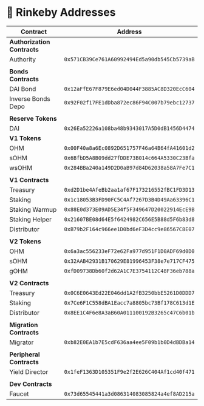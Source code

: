 # 📜 Rinkeby Addresses

| Contract                    | Address                                      |
| --------------------------- | -------------------------------------------- |
| **Authorization Contracts** |                                              |
| Authority                   | `0x571CB39Ce761A60992494Ed5a90db545Cb5739aB` |
|                             |                                              |
| **Bonds Contracts**         |                                              |
| DAI Bond                    | `0x12aFfE67F879E6ed04D044F3885AC8D320EcC604` |
| Inverse Bonds Depo          | `0x92F02f17FE1dDba872ec86F94C007b79ebc12737` |
|                             |                                              |
| **Reserve Tokens**          |                                              |
| DAI                         | `0x26Ea52226a108ba48b9343017A5D0dB1456D4474` |
| **V1 Tokens**               |                                              |
| OHM                         | `0x00F40a8a6Ec0892D651757F46a64B64fA41601d2` |
| sOHM                        | `0x6BfbD5A8B09dd27fDDE73B014c664A5330C23Bfa` |
| wsOHM                       | `0x284BBa240a149D2D0aB97d84D62038a58A7Fe7C1` |
|                             |                                              |
| **V1 Contracts**            |                                              |
| Treasury                    | `0xd2D1be4AfeBb2aa1af67F173216552fBC1FD3D13` |
| Staking                     | `0x1c18053B3FD90FC5C4Af7267D3B4D49Aa63396C1` |
| Staking Warmup              | `0x88E0d373E09AD5E34f5F349647D20022914EcE9B` |
| Staking Helper              | `0x21607BE08d64E5f6424982C656E5B88d5F6b83d8` |
| Distributor                 | `0xB79b2F164c966ee1D0bd6eF3D4cc9e86567C8E07` |
|                             |                                              |
| **V2 Tokens**               |                                              |
| OHM                         | `0x6a3ac556233eF72e62Fa977d951F1D0ADF69d0D0` |
| sOHM                        | `0x32AAB42931B170629E81996453F38e7e717CF475` |
| gOHM                        | `0xfD09738Db60f2d62A1C7E3754112C48F36eb788a` |
|                             |                                              |
| **V2 Contracts**            |                                              |
| Treasury                    | `0x0C6E0643Ed22E046dd1A2fB3250bbE5261D0DDD7` |
| Staking                     | `0x7Ce6F1C558dBA1Eacc7a8805bc73Bf178C613d1E` |
| Distributor                 | `0x8EE1C4F6e8A3aB60A011100192B3265c47C6b01b` |
|                             |                                              |
| **Migration Contracts**     |                                              |
| Migrator                    | `0xb82E0EA1b7E5cdF636aa4ee5F09b1b0D4dBDBa14` |
|                             |                                              |
| **Peripheral Contracts**    |                                              |
| Yield Director              | `0x1feF1363D105351F9e2f2E626C404Af1cd40f471` |
|                             |                                              |
| **Dev Contracts**           |                                              |
| Faucet                      | `0x73d65545441a3d086314083085824a4ef8AD215a` |
